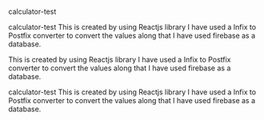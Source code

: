 
calculator-test


calculator-test
This is created by using Reactjs library I have used a Infix to Postfix converter to convert the values along that I have used firebase as a database.


This is created by using Reactjs library I have used a Infix to Postfix converter to convert the values along that I have used firebase as a database.

calculator-test
This is created by using Reactjs library I have used a Infix to Postfix converter to convert the values along that I have used firebase as a database.

